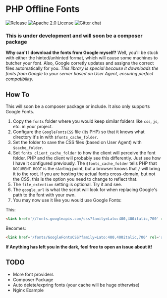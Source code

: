 PHP Offline  Fonts
==================
[![Release](https://img.shields.io/github/release/DaAwesomeP/php-offline-fonts.svg?style=flat)](https://github.com/DaAwesomeP/php-offline-fonts/releases)
[![Apache 2.0 License](https://img.shields.io/badge/license-Apache%202.0-red.svg?style=flat)](https://github.com/DaAwesomeP/php-offline-fonts/blob/master/LICENSE)
[![Gitter chat](http://img.shields.io/badge/gitter-open-1DCE73.svg?style=flat)](https://gitter.im/DaAwesomeP/php-offline-fonts)

### **This is under development and will soon be a composer package**

**Why can't I download the fonts from Google myself?**
Well, you'll be stuck with either the hinted/unhinted format, which will cause some machines to butcher your font. Also, Google corretly updates and assigns the correct files automatically for you. *This library is special because it downloads the fonts from Google to your server based on User Agent, ensuring perfect compatibility.*

How To
------
This will soon be a composer package or include. It also only supports Google Fonts. 
 1.  Copy the `fonts` folder where you would keep similar folders like `css`, `js`, etc. in your project.
 2.  Configure the `GoogleFontsCSS` file (its PHP) so that it knows what directory it's in with `$fonts_cache_folder`.
 3.  Set the folder to save the CSS files (based on User Agent) with `$cache_folder`.
 4.  Set `fonts_client_cache_folder` to how the client will perceive the font folder. PHP and the client will probably see this differently. Just see how I have it configured previously. The `$fonts_cache_folder` tells PHP that `DOCUMENT_ROOT` is the starting point, but a browser knows that `/` will bring it to the root. If you are hosting the actual fonts cross-domain, but not the CSS, this is the option you need to change to reflect that.
 5.  The `file_extention` setting is optional. Try it and see.
 6.  The `google_url` is what the script will look for when replacing Google's path to the font with your own.
 7.  You may now use it like you would use Google Fonts:

This:
```html
<link href='//fonts.googleapis.com/css?family=Lato:400,400italic,700' rel='stylesheet' type='text/css'>
```
Becomes:
```html
<link href='/fonts/GoogleFontsCSS?family=Lato:400,400italic,700' rel='stylesheet' type='text/css'>
```

**If Anything has left you in the dark, feel free to open an issue about it!**

TODO
----
 - More font providers
 - Composer Package
 - Auto delete/expring fonts (your cache will be huge otherwise)
 - Nginx Example
